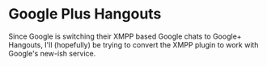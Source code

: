 Google Plus Hangouts
====================

Since Google is switching their XMPP based Google chats to Google+ Hangouts, I'll (hopefully) be trying to convert the XMPP plugin to work with Google's new-ish service.
